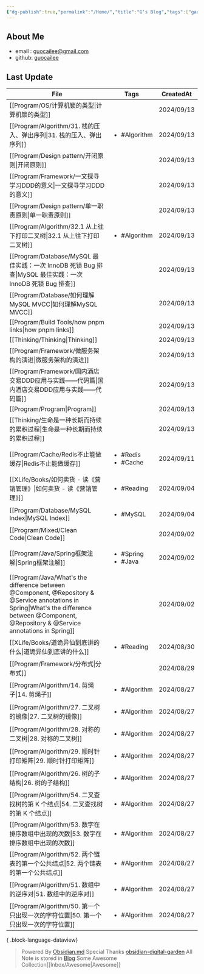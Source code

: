 ```yaml
---
{"dg-publish":true,"permalink":"/Home/","title":"G‘s Blog","tags":["gardenEntry"],"noteIcon":""}
---
```


## About Me
* email : [guocailee@gmail.com](mailto:guocailee@gmail.com)
* github: [guocailee](https://github.com/guocailee)


## Last Update

| File                                                                                                                                                                                               | Tags                                    | CreatedAt  |
| -------------------------------------------------------------------------------------------------------------------------------------------------------------------------------------------------- | --------------------------------------- | ---------- |
| [[Program/OS/计算机锁的类型\|计算机锁的类型]]                                                                                                                                                                 | <ul></ul>                               | 2024/09/13 |
| [[Program/Algorithm/31. 栈的压入、弹出序列\|31. 栈的压入、弹出序列]]                                                                                                                                              | <ul><li>#Algorithm</li></ul>            | 2024/09/13 |
| [[Program/Design pattern/开闭原则\|开闭原则]]                                                                                                                                                           | <ul></ul>                               | 2024/09/13 |
| [[Program/Framework/一文探寻学习DDD的意义\|一文探寻学习DDD的意义]]                                                                                                                                                | <ul></ul>                               | 2024/09/13 |
| [[Program/Design pattern/单一职责原则\|单一职责原则]]                                                                                                                                                       | <ul></ul>                               | 2024/09/13 |
| [[Program/Algorithm/32.1 从上往下打印二叉树\|32.1 从上往下打印二叉树]]                                                                                                                                            | <ul><li>#Algorithm</li></ul>            | 2024/09/13 |
| [[Program/Database/MySQL 最佳实践：一次 InnoDB 死锁 Bug 排查\|MySQL 最佳实践：一次 InnoDB 死锁 Bug 排查]]                                                                                                             | <ul></ul>                               | 2024/09/13 |
| [[Program/Database/如何理解MySQL MVCC\|如何理解MySQL MVCC]]                                                                                                                                             | <ul></ul>                               | 2024/09/13 |
| [[Program/Build Tools/how pnpm links\|how pnpm links]]                                                                                                                                          | <ul></ul>                               | 2024/09/13 |
| [[Thinking/Thinking\|Thinking]]                                                                                                                                                                 | <ul></ul>                               | 2024/09/13 |
| [[Program/Framework/微服务架构的演进\|微服务架构的演进]]                                                                                                                                                        | <ul></ul>                               | 2024/09/13 |
| [[Program/Framework/国内酒店交易DDD应用与实践——代码篇\|国内酒店交易DDD应用与实践——代码篇]]                                                                                                                                  | <ul></ul>                               | 2024/09/13 |
| [[Program/Program\|Program]]                                                                                                                                                                    | <ul></ul>                               | 2024/09/13 |
| [[Thinking/生命是一种长期而持续的累积过程\|生命是一种长期而持续的累积过程]]                                                                                                                                                   | <ul></ul>                               | 2024/09/13 |
| [[Program/Cache/Redis不止能做缓存\|Redis不止能做缓存]]                                                                                                                                                      | <ul><li>#Redis</li><li>#Cache</li></ul> | 2024/09/11 |
| [[XLife/Books/如何卖货 - 读《营销管理》\|如何卖货 - 读《营销管理》]]                                                                                                                                                  | <ul><li>#Reading</li></ul>              | 2024/09/04 |
| [[Program/Database/MySQL Index\|MySQL Index]]                                                                                                                                                   | <ul><li>#MySQL</li></ul>                | 2024/09/04 |
| [[Program/Mixed/Clean  Code\|Clean  Code]]                                                                                                                                                      | <ul></ul>                               | 2024/09/02 |
| [[Program/Java/Spring框架注解\|Spring框架注解]]                                                                                                                                                         | <ul><li>#Spring</li><li>#Java</li></ul> | 2024/09/02 |
| [[Program/Java/What's the difference between @Component, @Repository & @Service annotations in Spring\|What's the difference between @Component, @Repository & @Service annotations in Spring]] | <ul></ul>                               | 2024/09/02 |
| [[XLife/Books/道诡异仙到底讲的什么\|道诡异仙到底讲的什么]]                                                                                                                                                          | <ul><li>#Reading</li></ul>              | 2024/08/30 |
| [[Program/Framework/分布式\|分布式]]                                                                                                                                                                  | <ul></ul>                               | 2024/08/29 |
| [[Program/Algorithm/14. 剪绳子\|14. 剪绳子]]                                                                                                                                                          | <ul><li>#Algorithm</li></ul>            | 2024/08/27 |
| [[Program/Algorithm/27. 二叉树的镜像\|27. 二叉树的镜像]]                                                                                                                                                    | <ul><li>#Algorithm</li></ul>            | 2024/08/27 |
| [[Program/Algorithm/28. 对称的二叉树\|28. 对称的二叉树]]                                                                                                                                                    | <ul><li>#Algorithm</li></ul>            | 2024/08/27 |
| [[Program/Algorithm/29. 顺时针打印矩阵\|29. 顺时针打印矩阵]]                                                                                                                                                  | <ul><li>#Algorithm</li></ul>            | 2024/08/27 |
| [[Program/Algorithm/26. 树的子结构\|26. 树的子结构]]                                                                                                                                                      | <ul><li>#Algorithm</li></ul>            | 2024/08/27 |
| [[Program/Algorithm/54. 二叉查找树的第 K 个结点\|54. 二叉查找树的第 K 个结点]]                                                                                                                                      | <ul><li>#Algorithm</li></ul>            | 2024/08/27 |
| [[Program/Algorithm/53. 数字在排序数组中出现的次数\|53. 数字在排序数组中出现的次数]]                                                                                                                                      | <ul><li>#Algorithm</li></ul>            | 2024/08/27 |
| [[Program/Algorithm/52. 两个链表的第一个公共结点\|52. 两个链表的第一个公共结点]]                                                                                                                                        | <ul><li>#Algorithm</li></ul>            | 2024/08/27 |
| [[Program/Algorithm/51. 数组中的逆序对\|51. 数组中的逆序对]]                                                                                                                                                  | <ul><li>#Algorithm</li></ul>            | 2024/08/27 |
| [[Program/Algorithm/50. 第一个只出现一次的字符位置\|50. 第一个只出现一次的字符位置]]                                                                                                                                      | <ul><li>#Algorithm</li></ul>            | 2024/08/27 |

{ .block-language-dataview}


> Powered By [Obsidian.md](https://obsidian.md/) 
> Special Thanks [obsidian-digital-garden](https://github.com/oleeskild/obsidian-digital-garden)
 >All Note is stored in [Blog](https://github.com/guocailee/blog)
> Some Awesome Collection[[Inbox/Awesome\|Awesome]]